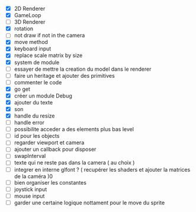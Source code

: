 - [x] 2D Renderer
- [x] GameLoop
- [ ] 3D Renderer
- [x] rotation 
- [ ] not draw if not in the camera 
- [x] move method
- [x] keyboard input 
- [x] replace scale matrix by size 
- [x] system de module
- [ ] essayer de mettre la creation du model dans le renderer
- [ ] faire un heritage et ajouter des primitives 
- [ ] commenter le code
- [x] go get
- [x] créer un module Debug 
- [x] ajouter du texte 
- [x] son
- [x] handle du resize 
- [ ] handle error 
- [ ] possibilite acceder a des elements plus bas level
- [ ] id pour les objects 
- [ ] regarder viewport et camera 
- [ ] ajouter un callback pour disposer
- [ ] swapInterval
- [ ] texte qui ne reste pas dans la camera ( au choix )
- [ ] integrer en interne glfont ? ( recupérer les shaders et ajouter la matrices de la caméra )0 
- [ ] bien organiser les constantes 
- [ ] joystick input 
- [ ] mouse input 
- [ ] garder une certaine logique nottament pour le move du         sprite